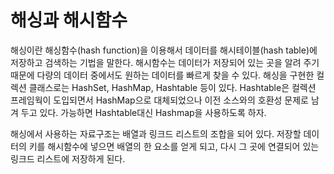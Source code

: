 # 해싱과 해시함수
해싱이란 해싱함수(hash function)을 이용해서 데이터를 해시테이블(hash table)에 저장하고 검색하는 기법을 말한다. 해시함수는 데이터가 저장되어 있는 곳을 알려 주기 때문에 다량의 데이터 중에서도 원하는 데이터를 빠르게 찾을 수 있다.
해싱을 구현한 컬렉션 클래스로는 HashSet, HashMap, Hashtable 등이 있다. Hashtable은 컬렉션 프레임웍이 도입되면서 HashMap으로 대체되었으나 이전 소스와의 호환성 문제로 남겨 두고 있다. 가능하면 Hashtable대신 Hashmap을 사용하도록 하자.

해싱에서 사용하는 자료구조는 배열과 링크드 리스트의 조합을 되어 있다.
저장할 데이터의 키를 해시함수에 넣으면 배열의 한 요소를 얻게 되고, 다시 그 곳에 연결되어 있는 링크드 리스트에 저장하게 된다.
